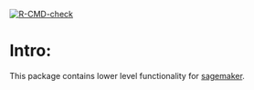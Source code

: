 <!-- badges: start -->
  [![R-CMD-check](https://github.com/DyfanJones/sagemaker-r-common/workflows/R-CMD-check/badge.svg)](https://github.com/DyfanJones/sagemaker-r-common/actions)
  <!-- badges: end -->

# Intro:

This package contains lower level functionality for [sagemaker](https://github.com/DyfanJones/sagemaker-r-sdk).
